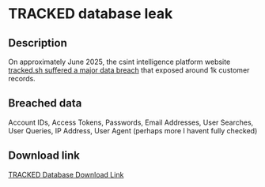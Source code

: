# TRACKED database leak

## Description

On approximately June 2025, the csint intelligence platform website <a href="" target="_blank" rel="noopener">tracked.sh suffered a major data breach</a> that exposed around 1k customer records.

## Breached data

Account IDs, Access Tokens, Passwords, Email Addresses, User Searches, User Queries, IP Address, User Agent
(perhaps more I havent fully checked)

## Download link

[TRACKED Database Download Link](https://files.vc/d/dl?hash=3416aa6449dea4010c7a92e39ac134bf)